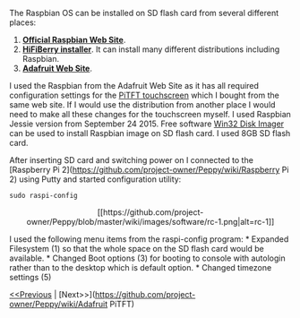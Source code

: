 The Raspbian OS can be installed on SD flash card from several different places:

1. [**Official Raspbian Web Site**](https://www.raspbian.org/).
2. [**HiFiBerry installer**](https://www.hifiberry.com/guides/hifiberry-installer/). It can install many different distributions including Raspbian.
3. [**Adafruit Web Site**](https://learn.adafruit.com/adafruit-pitft-3-dot-5-touch-screen-for-raspberry-pi/easy-install).

I used the Raspbian from the Adafruit Web Site as it has all required configuration settings for the [PiTFT touchscreen](https://github.com/project-owner/Peppy/wiki/Touchscreen) which I bought from the same web site. If I would use the distribution from another place I would need to make all these changes for the touchscreen myself. I used Raspbian Jessie version from September 24 2015. Free software [Win32 Disk Imager](https://sourceforge.net/projects/win32diskimager/) can be used to install Raspbian image on SD flash card. I used 8GB SD flash card.

After inserting SD card and switching power on I connected to the [Raspberry Pi 2](https://github.com/project-owner/Peppy/wiki/Raspberry Pi 2) using Putty and started configuration utility:
```
sudo raspi-config
```
<p align="center">
[[https://github.com/project-owner/Peppy/blob/master/wiki/images/software/rc-1.png|alt=rc-1]]
</p>
I used the following menu items from the raspi-config program:
* Expanded Filesystem (1) so that the whole space on the SD flash card would be available.
* Changed Boot options (3) for booting to console with autologin rather than to the desktop which is default option.
* Changed timezone settings (5)

[<<Previous](https://github.com/project-owner/Peppy/wiki/Software) | [Next>>](https://github.com/project-owner/Peppy/wiki/Adafruit PiTFT)